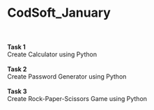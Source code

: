 # CodSoft_January
<br>
<br>
<b>Task 1</b>
<br>
Create Calculator using Python
<br>
<br>
<b>Task 2</b>
<br>
Create Password Generator using Python
<br>
<br>
<b>Task 3</b>
<br>
Create Rock-Paper-Scissors Game using Python
<br>
<br>
